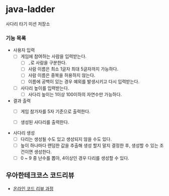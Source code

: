 # java-ladder

사다리 타기 미션 저장소

### 기능 목록

- 사용자 입력
    - [ ] 게임에 참여하는 사람을 입력받는다.
        - [ ] `,`로 사람을 구분한다.
        - [ ] 사람 이름은 최소 1글자 최대 5글자까지 가능하다.
        - [ ] 사람 이름은 중복을 허용하지 않는다.
        - [ ] 이름에 공백이 있는 경우 예외를 발생시키고 다시 입력받는다.

    - [ ] 사다리 높이를 입력받는다.
        - [ ] 사다리 높이는 1이상 100이하의 자연수만 가능하다.

- 결과 출력
    - [ ] 게임 참가자를 5자 기준으로 출력한다.
    - [ ] 생성된 사다리를 출력한다.


- 사다리 생성
    - [ ] 다리는 생성될 수도 있고 생성되지 않을 수도 있다.
    - [ ] 높이 하나마다 랜덤한 값을 추출해 생성 할지 말지 결정한 후, 생성할 수 있는 조건이면 생성한다.
    - [ ] 0 ~ 9 중 난수를 뽑아, 4이상인 경우 다리를 생성할 수 있다.

## 우아한테크코스 코드리뷰

- [온라인 코드 리뷰 과정](https://github.com/woowacourse/woowacourse-docs/blob/master/maincourse/README.md)
